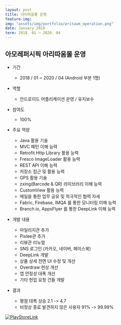 ```yaml
---
layout: post
title: 아리따움몰 운영
feature-img: 
img: "assets/img/portfolio/aritaum_operation.png"
date: January 2018
term: 2018. 01 ~ 2020. 04
---
```


## 아모레퍼시픽 아리따움몰 운영

* 기간
    - 2018 / 01 ~ 2020 / 04 (Android 부분 1명)
    
* 역할
    - 안드로이드 어플리케이션 운영 / 유지보수
    
* 참여도
    - 100%
    
* 주요 역량
    - Java 활용 기술
    - MVC 패턴 이해 능력
    - Retrofit Http Library 활용 능력
    - Fresco ImageLoader 활용 능력
    - REST API 이해 능력
    - 저장소 접근 및 활용 능력
    - GPS 활용 기술
    - zxing(Barcode & QR) 라이브러리 이해 능력
    - CustomView 활용 능력
    - 메일을 통한 업무 공유 및 적극적인 협력 자세
    - Fabric, Firebase, IMQA 를 통한 모니터링 이해 능력
    - Branch.io, AppsFlyer 를 통한 DeepLink 이해 능력
    
* 개발 내용
    - 마일리지관 추가
    - Pixlee관 추가
    - 리뷰관 리뉴얼
    - SNS 로그인 (카카오, 네이버, 페이스북)
    - DeepLink 개발
    - 상품 상세 전면 UI 수정 및 개선
    - Overdraw 현상 개선
    - 앱 안정성 대폭 개선
    - 기타 현업 요청 건들 개발
    
* 결과
    - 평점 대폭 상승 2.1 -> 4.7
    - 비정상 종료 발견하지 않은 사용자 91% -> 99.99%

[![PlayStoreLink]()](https://bit.ly/37kvSbd)
